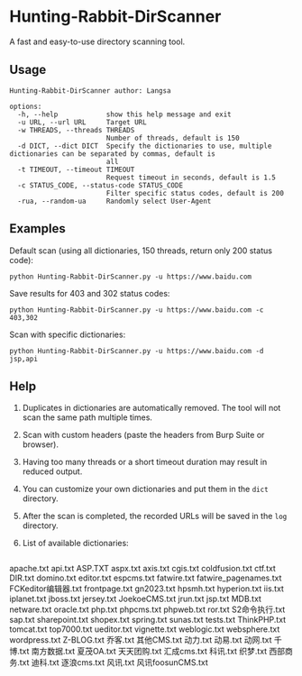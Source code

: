 # Hunting-Rabbit-DirScanner

A fast and easy-to-use directory scanning tool.

## Usage

```
Hunting-Rabbit-DirScanner author: Langsa

options:
  -h, --help            show this help message and exit
  -u URL, --url URL     Target URL
  -w THREADS, --threads THREADS
                        Number of threads, default is 150
  -d DICT, --dict DICT  Specify the dictionaries to use, multiple dictionaries can be separated by commas, default is
                        all
  -t TIMEOUT, --timeout TIMEOUT
                        Request timeout in seconds, default is 1.5
  -c STATUS_CODE, --status-code STATUS_CODE
                        Filter specific status codes, default is 200
  -rua, --random-ua     Randomly select User-Agent
```

## Examples

Default scan (using all dictionaries, 150 threads, return only 200 status code):

```
python Hunting-Rabbit-DirScanner.py -u https://www.baidu.com
```

Save results for 403 and 302 status codes:

```
python Hunting-Rabbit-DirScanner.py -u https://www.baidu.com -c 403,302
```

Scan with specific dictionaries:

```
python Hunting-Rabbit-DirScanner.py -u https://www.baidu.com -d jsp,api
```

## Help

1. Duplicates in dictionaries are automatically removed. The tool will not scan the same path multiple times.

2. Scan with custom headers (paste the headers from Burp Suite or browser).

3. Having too many threads or a short timeout duration may result in reduced output.

4. You can customize your own dictionaries and put them in the `dict` directory.

5. After the scan is completed, the recorded URLs will be saved in the `log` directory.

6. List of available dictionaries:

   ```
apache.txt
api.txt
ASP.TXT
aspx.txt
axis.txt
cgis.txt
coldfusion.txt
ctf.txt
DIR.txt
domino.txt
editor.txt
espcms.txt
fatwire.txt
fatwire_pagenames.txt
FCKeditor编辑器.txt
frontpage.txt
gn2023.txt
hpsmh.txt
hyperion.txt
iis.txt
iplanet.txt
jboss.txt
jersey.txt
JoekoeCMS.txt
jrun.txt
jsp.txt
MDB.txt
netware.txt
oracle.txt
php.txt
phpcms.txt
phpweb.txt
ror.txt
S2命令执行.txt
sap.txt
sharepoint.txt
shopex.txt
spring.txt
sunas.txt
tests.txt
ThinkPHP.txt
tomcat.txt
top7000.txt
ueditor.txt
vignette.txt
weblogic.txt
websphere.txt
wordpress.txt
Z-BLOG.txt
乔客.txt
其他CMS.txt
动力.txt
动易.txt
动网.txt
千博.txt
南方数据.txt
夏茂OA.txt
天天团购.txt
汇成cms.txt
科讯.txt
织梦.txt
西部商务.txt
迪科.txt
逐浪cms.txt
风讯.txt
风讯foosunCMS.txt
   ```
